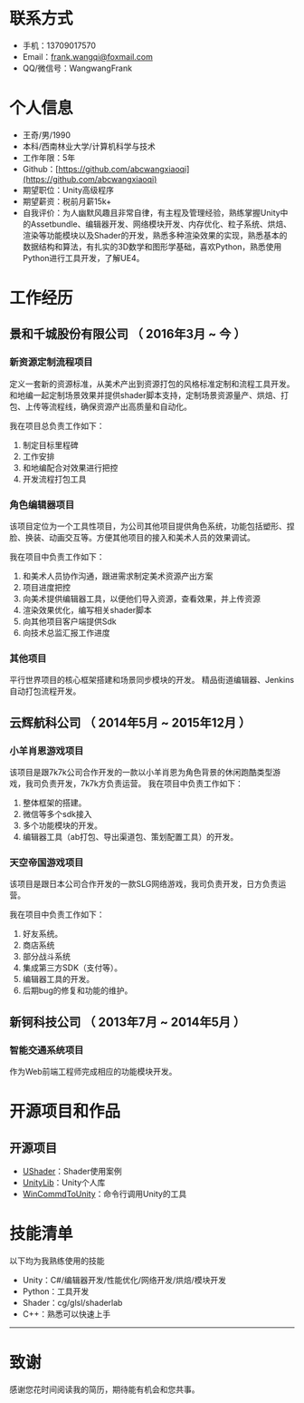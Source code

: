 
# 联系方式

- 手机：13709017570
- Email：frank.wangqi@foxmail.com
- QQ/微信号：WangwangFrank

# 个人信息

 - 王奇/男/1990 
 - 本科/西南林业大学/计算机科学与技术 
 - 工作年限：5年
 - Github：[https://github.com/abcwangxiaoqi](https://github.com/abcwangxiaoqi)
 - 期望职位：Unity高级程序
 - 期望薪资：税前月薪15k+
 - 自我评价：为人幽默风趣且非常自律，有主程及管理经验，熟练掌握Unity中的Assetbundle、编辑器开发、网络模块开发、内存优化、粒子系统、烘焙、渲染等功能模块以及Shader的开发，熟悉多种渲染效果的实现，熟悉基本的数据结构和算法，有扎实的3D数学和图形学基础，喜欢Python，熟悉使用Python进行工具开发，了解UE4。


# 工作经历

## 景和千城股份有限公司 （ 2016年3月 ~ 今 ）

### 新资源定制流程项目 
定义一套新的资源标准，从美术产出到资源打包的风格标准定制和流程工具开发。和地编一起定制场景效果并提供shader脚本支持，定制场景资源量产、烘焙、打包、上传等流程线，确保资源产出高质量和自动化。

我在项目总负责工作如下：
1. 制定目标里程碑
2. 工作安排
3. 和地编配合对效果进行把控
4. 开发流程打包工具


### 角色编辑器项目 
该项目定位为一个工具性项目，为公司其他项目提供角色系统，功能包括塑形、捏脸、换装、动画交互等。方便其他项目的接入和美术人员的效果调试。

我在项目中负责工作如下：
1. 和美术人员协作沟通，跟进需求制定美术资源产出方案
2. 项目进度把控
3. 向美术提供编辑器工具，以便他们导入资源，查看效果，并上传资源
4. 渲染效果优化，编写相关shader脚本
5. 向其他项目客户端提供Sdk
6. 向技术总监汇报工作进度

### 其他项目

平行世界项目的核心框架搭建和场景同步模块的开发。
精品街道编辑器、Jenkins自动打包流程开发。

  
## 云辉航科公司 （ 2014年5月 ~ 2015年12月 ）

### 小羊肖恩游戏项目 

该项目是跟7k7k公司合作开发的一款以小羊肖恩为角色背景的休闲跑酷类型游戏，我司负责开发，7k7k方负责运营。
我在项目中负责工作如下：
1. 整体框架的搭建。
2. 微信等多个sdk接入
3. 多个功能模块的开发。
4. 编辑器工具（ab打包、导出渠道包、策划配置工具）的开发。

### 天空帝国游戏项目 

该项目是跟日本公司合作开发的一款SLG网络游戏，我司负责开发，日方负责运营。 

我在项目中负责工作如下：
1. 好友系统。
2. 商店系统
3. 部分战斗系统
4. 集成第三方SDK（支付等）。
5. 编辑器工具的开发。
6. 后期bug的修复和功能的维护。

## 新钶科技公司 （ 2013年7月 ~ 2014年5月 ）

### 智能交通系统项目 
作为Web前端工程师完成相应的功能模块开发。
  
  
# 开源项目和作品

## 开源项目

  - [UShader](https://github.com/abcwangxiaoqi/UShaders)：Shader使用案例
  - [UnityLib](https://github.com/abcwangxiaoqi/Unity-UtilLib)：Unity个人库
  - [WinCommdToUnity](https://github.com/abcwangxiaoqi/WinCommdToUnity)：命令行调用Unity的工具
    
# 技能清单

以下均为我熟练使用的技能

- Unity：C#/编辑器开发/性能优化/网络开发/烘焙/模块开发
- Python：工具开发
- Shader：cg/glsl/shaderlab
- C++：熟悉可以快速上手
---      
# 致谢
感谢您花时间阅读我的简历，期待能有机会和您共事。
      
